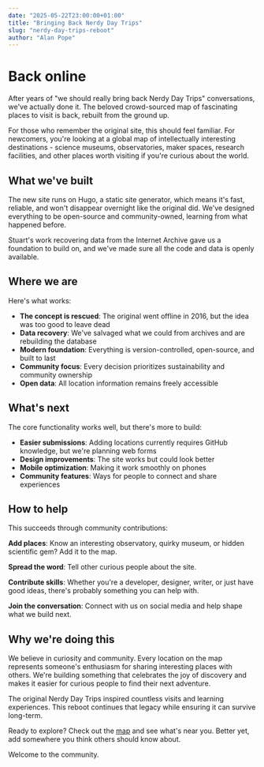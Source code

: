 ```yaml
---
date: "2025-05-22T23:00:00+01:00"
title: "Bringing Back Nerdy Day Trips"
slug: "nerdy-day-trips-reboot"
author: "Alan Pope"
---
```


# Back online

After years of "we should really bring back Nerdy Day Trips" conversations, we've actually done it. The beloved crowd-sourced map of fascinating places to visit is back, rebuilt from the ground up.

For those who remember the original site, this should feel familiar. For newcomers, you're looking at a global map of intellectually interesting destinations - science museums, observatories, maker spaces, research facilities, and other places worth visiting if you're curious about the world.

## What we've built

The new site runs on Hugo, a static site generator, which means it's fast, reliable, and won't disappear overnight like the original did. We've designed everything to be open-source and community-owned, learning from what happened before.

Stuart's work recovering data from the Internet Archive gave us a foundation to build on, and we've made sure all the code and data is openly available.

## Where we are

Here's what works:

* **The concept is rescued**: The original went offline in 2016, but the idea was too good to leave dead
* **Data recovery**: We've salvaged what we could from archives and are rebuilding the database
* **Modern foundation**: Everything is version-controlled, open-source, and built to last
* **Community focus**: Every decision prioritizes sustainability and community ownership
* **Open data**: All location information remains freely accessible

## What's next

The core functionality works well, but there's more to build:

* **Easier submissions**: Adding locations currently requires GitHub knowledge, but we're planning web forms
* **Design improvements**: The site works but could look better
* **Mobile optimization**: Making it work smoothly on phones
* **Community features**: Ways for people to connect and share experiences

## How to help

This succeeds through community contributions:

**Add places**: Know an interesting observatory, quirky museum, or hidden scientific gem? Add it to the map.

**Spread the word**: Tell other curious people about the site.

**Contribute skills**: Whether you're a developer, designer, writer, or just have good ideas, there's probably something you can help with.

**Join the conversation**: Connect with us on social media and help shape what we build next.

## Why we're doing this

We believe in curiosity and community. Every location on the map represents someone's enthusiasm for sharing interesting places with others. We're building something that celebrates the joy of discovery and makes it easier for curious people to find their next adventure.

The original Nerdy Day Trips inspired countless visits and learning experiences. This reboot continues that legacy while ensuring it can survive long-term.

Ready to explore? Check out the [map](/) and see what's near you. Better yet, add somewhere you think others should know about.

Welcome to the community.